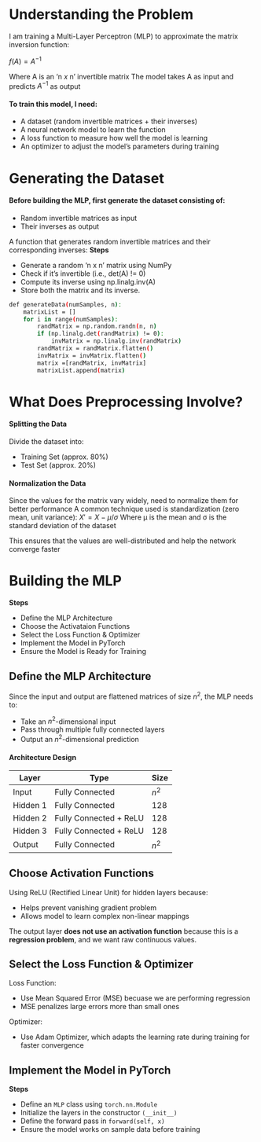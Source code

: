 # Understanding the Problem

I am training a Multi-Layer Perceptron (MLP) to approximate the matrix inversion function:

$f(A) = A^{-1}$

Where A is an ‘n $x$ n’ invertible matrix
The model takes A as input and predicts $A^{-1}$ as output

#### To train this model, I need:

- A dataset (random invertible matrices + their inverses)
- A neural network model to learn the function
- A loss function to measure how well the model is learning
- An optimizer to adjust the model’s parameters during training

# Generating the Dataset

#### Before building the MLP, first generate the dataset consisting of:

- Random invertible matrices as input
- Their inverses as output

A function that generates random invertible matrices and their corresponding inverses:
**Steps**

- Generate a random ‘n x n’ matrix using NumPy
- Check if it’s invertible (i.e., det(A) != 0)
- Compute its inverse using np.linalg.inv(A)
- Store both the matrix and its inverse.

```sh
def generateData(numSamples, n):
    matrixList = []
    for i in range(numSamples):
        randMatrix = np.random.randn(n, n)
        if (np.linalg.det(randMatrix) != 0):
            invMatrix = np.linalg.inv(randMatrix)
        randMatrix = randMatrix.flatten()
        invMatrix = invMatrix.flatten()
        matrix =[randMatrix, invMatrix]
        matrixList.append(matrix)
```

# What Does Preprocessing Involve?

#### Splitting the Data

Divide the dataset into:

- Training Set (approx. 80%)
- Test Set (approx. 20%)

#### Normalization the Data

Since the values for the matrix vary widely, need to normalize them for better performance
A common technique used is standardization (zero mean, unit variance):
$X' = {X - μ}/σ$
Where μ is the mean and σ is the standard deviation of the dataset

This ensures that the values are well-distributed and help the network converge faster

# Building the MLP

**Steps**

- Define the MLP Architecture
- Choose the Activataion Functions
- Select the Loss Function & Optimizer
- Implement the Model in PyTorch
- Ensure the Model is Ready for Training

## Define the MLP Architecture

Since the input and output are flattened matrices of size $n^2$, the MLP needs to:

- Take an $n^2$-dimensional input
- Pass through multiple fully connected layers
- Output an $n^2$-dimensional prediction

#### Architecture Design

| Layer    | Type                   | Size  |
| -------- | ---------------------- | ----- |
| Input    | Fully Connected        | $n^2$ |
| Hidden 1 | Fully Connected        | 128   |
| Hidden 2 | Fully Connected + ReLU | 128   |
| Hidden 3 | Fully Connected + ReLU | 128   |
| Output   | Fully Connected        | $n^2$ |

## Choose Activation Functions

Using ReLU (Rectified Linear Unit) for hidden layers because:

- Helps prevent vanishing gradient problem
- Allows model to learn complex non-linear mappings

The output layer **does not use an activation function** because this is a **regression problem**, and we want raw continuous values.

## Select the Loss Function & Optimizer

Loss Function:

- Use Mean Squared Error (MSE) becuase we are performing regression
- MSE penalizes large errors more than small ones

Optimizer:

- Use Adam Optimizer, which adapts the learning rate during training for faster convergence

## Implement the Model in PyTorch

**Steps**

- Define an `MLP` class using `torch.nn.Module`
- Initialize the layers in the constructor `(__init__)`
- Define the forward pass in `forward(self, x)`
- Ensure the model works on sample data before training
